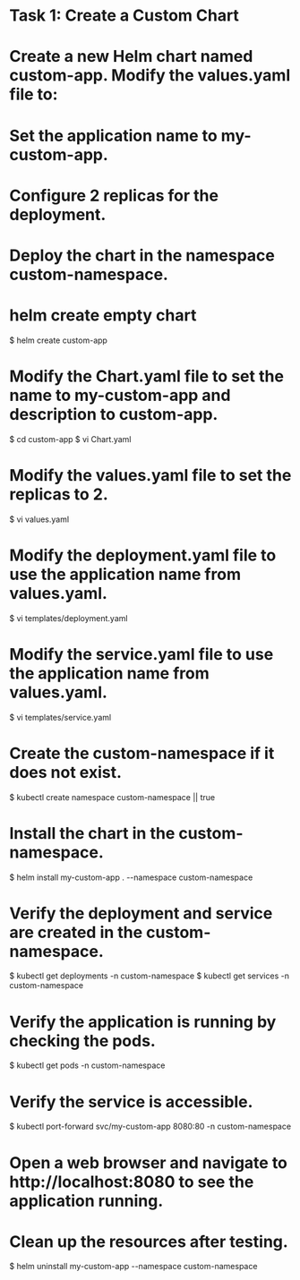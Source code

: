 # Task 1: Create a Custom Chart
# Create a new Helm chart named custom-app. Modify the values.yaml file to:

# Set the application name to my-custom-app.
# Configure 2 replicas for the deployment.
# Deploy the chart in the namespace custom-namespace.

# helm create empty chart
$ helm create custom-app

# Modify the Chart.yaml file to set the name to my-custom-app and description to custom-app.
$ cd custom-app
$ vi Chart.yaml
# Modify the values.yaml file to set the replicas to 2.
$ vi values.yaml
# Modify the deployment.yaml file to use the application name from values.yaml.
$ vi templates/deployment.yaml
# Modify the service.yaml file to use the application name from values.yaml.
$ vi templates/service.yaml
# Create the custom-namespace if it does not exist.
$ kubectl create namespace custom-namespace || true
# Install the chart in the custom-namespace.
$ helm install my-custom-app . --namespace custom-namespace
# Verify the deployment and service are created in the custom-namespace.
$ kubectl get deployments -n custom-namespace
$ kubectl get services -n custom-namespace
# Verify the application is running by checking the pods.
$ kubectl get pods -n custom-namespace
# Verify the service is accessible.
$ kubectl port-forward svc/my-custom-app 8080:80 -n custom-namespace
# Open a web browser and navigate to http://localhost:8080 to see the application running.
# Clean up the resources after testing.
$ helm uninstall my-custom-app --namespace custom-namespace